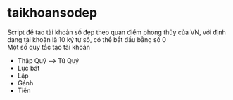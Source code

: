 # taikhoansodep
Script để tạo tài khoản số đẹp theo quan điểm phong thủy của VN, với định dạng tài khoản là 10 ký tự số, có thể bắt đầu bằng số 0  
Một số quy tắc tạo tài khoản
* Thập Quý --> Tứ Quý
* Lục bát
* Lặp
* Gánh
* Tiến
